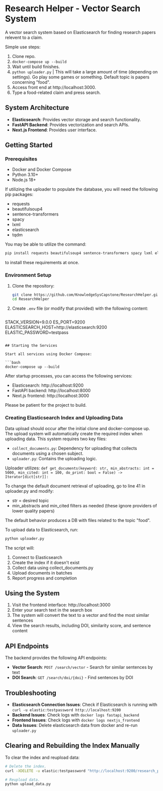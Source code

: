 # Research Helper - Vector Search System

A vector search system based on Elasticsearch for finding research papers relevent to a claim.

Simple use steps:
1. Clone repo.
2. ```docker-compose up --build```
3. Wait until build finishes.
4. ```python uploader.py``` | 
This will take a large amount of time (depending on settings). Go play some games or something.
Default topic is papers concerning "food".
5. Access front end at http://localhost:3000.
6. Type a food-related claim and press search.

## System Architecture

- **Elasticsearch**: Provides vector storage and search functionality.
- **FastAPI Backend**: Provides vectorization and search APIs.
- **Next.js Frontend**: Provides user interface.

## Getting Started

### Prerequisites
- Docker and Docker Compose
- Python 3.10+
- Node.js 18+

If utilizing the uploader to populate the database, you will need the following pip packages:
- requests
- beautifulsoup4
- sentence-transformers
- spacy
- lxml
- elasticsearch
- tqdm

You may be able to utilize the command:
```bash
pip install requests beautifulsoup4 sentence-transformers spacy lxml elasticsearch tqdm
```
to install these requirements at once.

### Environment Setup

1. Clone the repository:
   ```bash
   git clone https://github.com/KnowledgeSysCapstone/ResearchHelper.git
   cd ResearchHelper
   ```

2. Create `.env` file (or modify that provided) with the following content:
   ```
  STACK_VERSION=9.0.0
  ES_PORT=9200
  ELASTICSEARCH_HOST=http://elasticsearch:9200
  ELASTIC_PASSWORD=testpass
   ```

## Starting the Services

Start all services using Docker Compose:

```bash
docker-compose up --build
```

After startup processes, you can access the following services:

- Elasticsearch: http://localhost:9200
- FastAPI backend: http://localhost:8000
- Next.js frontend: http://localhost:3000

Please be patient for the project to build.

### Creating Elasticsearch Index and Uploading Data

Data upload should occur after the initial clone and docker-compose up.
The upload system will automatically create the required index when uploading data.
This system requires two key files:

- `collect_documents.py`: Dependency for uploading that collects documents using a chosen subject.
- `uploader.py`: Contains the uploading logic.

Uploader utilizes:
```def get_documents(keyword: str, min_abstracts: int = 5000, min_cited: int = 100, do_print: bool = False) -> Iterator[dict[str]]:```

To change the default document retrieval of uploading, go to line 41 in uploader.py and modify:
- str = desired topic
- min_abstracts and min_cited filters as needed (these ignore providers of lower quality papers)

The default behavior produces a DB with files related to the topic "food".

To upload data to Elasticsearch, run:
```bash
python uploader.py
```

The script will:
1. Connect to Elasticsearch
2. Create the index if it doesn't exist
3. Collect data using collect_documents.py
4. Upload documents in batches
5. Report progress and completion

## Using the System

1. Visit the frontend interface: http://localhost:3000
2. Enter your search text in the search box
3. The system will convert the text to a vector and find the most similar sentences
4. View the search results, including DOI, similarity score, and sentence content

## API Endpoints

The backend provides the following API endpoints:

- **Vector Search**: `POST /search/vector` - Search for similar sentences by text
- **DOI Search**: `GET /search/doi/{doi}` - Find sentences by DOI

## Troubleshooting

- **Elasticsearch Connection Issues**: Check if Elasticsearch is running with `curl -u elastic:testpassword http://localhost:9200`
- **Backend Issues**: Check logs with `docker logs fastapi_backend`
- **Frontend Issues**: Check logs with `docker logs nextjs_frontend`
- **Data Issues**: Delete elasticsearch data from docker and re-run `uploader.py`

## Clearing and Rebuilding the Index Manually

To clear the index and reupload data:

```bash
# Delete the index.
curl -XDELETE -u elastic:testpassword "http://localhost:9200/research_papers"

# Reupload data.
python upload_data.py
```
